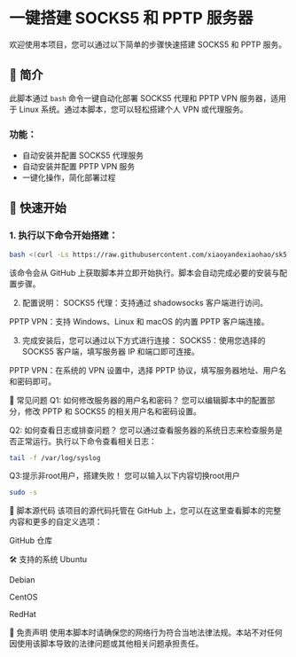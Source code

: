 # 一键搭建 SOCKS5 和 PPTP 服务器

欢迎使用本项目，您可以通过以下简单的步骤快速搭建 SOCKS5 和 PPTP 服务。

## 📝 简介

此脚本通过 `bash` 命令一键自动化部署 SOCKS5 代理和 PPTP VPN 服务器，适用于 Linux 系统。通过本脚本，您可以轻松搭建个人 VPN 或代理服务。

### 功能：

- 自动安装并配置 SOCKS5 代理服务
- 自动安装并配置 PPTP VPN 服务
- 一键化操作，简化部署过程

## 🚀 快速开始

### 1. 执行以下命令开始搭建：

```bash
bash <(curl -Ls https://raw.githubusercontent.com/xiaoyandexiaohao/sk5.sh/refs/heads/main/dajian.sh)
```

该命令会从 GitHub 上获取脚本并立即开始执行。脚本会自动完成必要的安装与配置步骤。

2. 配置说明：
SOCKS5 代理：支持通过 shadowsocks 客户端进行访问。

PPTP VPN：支持 Windows、Linux 和 macOS 的内置 PPTP 客户端连接。

3. 完成安装后，您可以通过以下方式进行连接：
SOCKS5：使用您选择的 SOCKS5 客户端，填写服务器 IP 和端口即可连接。

PPTP VPN：在系统的 VPN 设置中，选择 PPTP 协议，填写服务器地址、用户名和密码即可。

🔧 常见问题
Q1: 如何修改服务器的用户名和密码？
您可以编辑脚本中的配置部分，修改 PPTP 和 SOCKS5 的相关用户名和密码设置。

Q2: 如何查看日志或排查问题？
您可以通过查看服务器的系统日志来检查服务是否正常运行。执行以下命令查看相关日志：

```bash
tail -f /var/log/syslog
```

Q3:提示非root用户，搭建失败！
您可以输入以下内容切换root用户
```bash
sudo -s
```
📜 脚本源代码
该项目的源代码托管在 GitHub 上，您可以在这里查看脚本的完整内容和更多的自定义选项：

GitHub 仓库

🛠️ 支持的系统
Ubuntu

Debian

CentOS

RedHat

📢 免责声明
使用本脚本时请确保您的网络行为符合当地法律法规。本站不对任何因使用该脚本导致的法律问题或其他相关问题承担责任。
